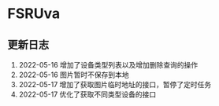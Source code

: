 # FSRUva

## 更新日志
1. 2022-05-16 增加了设备类型列表以及增加删除查询的操作
2. 2022-05-16 图片暂时不保存到本地
3. 2022-05-17 增加了获取图片临时地址的接口，暂停了定时任务
4. 2022-05-17 优化了获取不同类型设备的接口